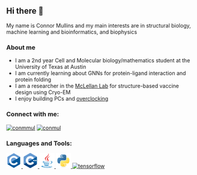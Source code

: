 ## Hi there 👋 

My name is Connor Mullins and my main interests are in structural biology, machine learning and bioinformatics, and biophysics

### About me
- I am a 2nd year Cell and Molecular biology/mathematics student at the University of Texas at Austin
- I am currently learning about GNNs for protein-ligand interaction and protein folding
- I am a researcher in the [McLellan Lab](https://www.mclellanlab.org/research) for structure-based vaccine design using Cryo-EM
- I enjoy building PCs and [overclocking](https://hwbot.org/user/conmul/)

<h3 align="left">Connect with me:</h3>
<p align="left">
<a href="https://linkedin.com/in/conmmul" target="blank"><img align="center" src="https://raw.githubusercontent.com/rahuldkjain/github-profile-readme-generator/master/src/images/icons/Social/linked-in-alt.svg" alt="conmmul" height="30" width="40" /></a>
<a href="https://kaggle.com/conmul" target="blank"><img align="center" src="https://raw.githubusercontent.com/rahuldkjain/github-profile-readme-generator/master/src/images/icons/Social/kaggle.svg" alt="conmul" height="30" width="40" /></a>
</p>

<h3 align="left">Languages and Tools:</h3>
<p align="left"> <a href="https://www.cprogramming.com/" target="_blank" rel="noreferrer"> <img src="https://raw.githubusercontent.com/devicons/devicon/master/icons/c/c-original.svg" alt="c" width="40" height="40"/> </a> <a href="https://www.w3schools.com/cpp/" target="_blank" rel="noreferrer"> <img src="https://raw.githubusercontent.com/devicons/devicon/master/icons/cplusplus/cplusplus-original.svg" alt="cplusplus" width="40" height="40"/> </a> <a href="https://www.java.com" target="_blank" rel="noreferrer"> <img src="https://raw.githubusercontent.com/devicons/devicon/master/icons/java/java-original.svg" alt="java" width="40" height="40"/> </a> <a href="https://www.python.org" target="_blank" rel="noreferrer"> <img src="https://raw.githubusercontent.com/devicons/devicon/master/icons/python/python-original.svg" alt="python" width="40" height="40"/> </a> <a href="https://www.tensorflow.org" target="_blank" rel="noreferrer"> <img src="https://www.vectorlogo.zone/logos/tensorflow/tensorflow-icon.svg" alt="tensorflow" width="40" height="40"/> </a> </p>
